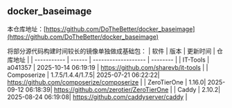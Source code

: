 ## docker_baseimage

本仓库地址：[https://github.com/DoTheBetter/docker_baseimage](https://github.com/DoTheBetter/docker_baseimage)

将部分源代码构建时间较长的镜像单独做成基础包：
| 软件        | 版本   | 更新时间            | 仓库地址 |
| ----------- | ------ | ------------------- | -------- |
| IT-Tools | a041357 | 2025-10-14 06:19:19 | https://github.com/sharevb/it-tools |
| Composerize | 1.7.5/1.4.4/1.7.5| 2025-07-21 06:22:22| https://github.com/composerize/composerize |
| ZeroTierOne | 1.16.0| 2025-09-12 06:18:39| https://github.com/zerotier/ZeroTierOne |
| Caddy | 2.10.2| 2025-08-24 06:19:08| https://github.com/caddyserver/caddy |
